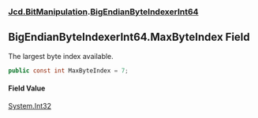 ### [Jcd.BitManipulation](Jcd.BitManipulation.md 'Jcd.BitManipulation').[BigEndianByteIndexerInt64](Jcd.BitManipulation.BigEndianByteIndexerInt64.md 'Jcd.BitManipulation.BigEndianByteIndexerInt64')

## BigEndianByteIndexerInt64.MaxByteIndex Field

The largest byte index available.

```csharp
public const int MaxByteIndex = 7;
```

#### Field Value

[System.Int32](https://docs.microsoft.com/en-us/dotnet/api/System.Int32 'System.Int32')